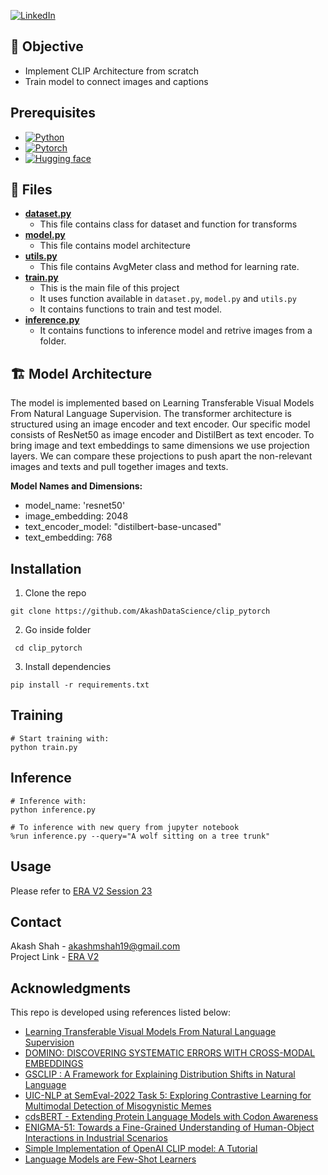 [![LinkedIn][linkedin-shield]][linkedin-url]

## :jigsaw: Objective

- Implement CLIP Architecture from scratch
- Train model to connect images and captions

## Prerequisites
* [![Python][Python.py]][python-url]
* [![Pytorch][PyTorch.tensor]][torch-url]
* [![Hugging face][HuggingFace.transformers]][huggingface-url]

## :open_file_folder: Files
- [**dataset.py**](dataset.py)
    - This file contains class for dataset and function for transforms
- [**model.py**](model.py)
    - This file contains model architecture
- [**utils.py**](utils.py)
    - This file contains AvgMeter class and method for learning rate.
- [**train.py**](train.py)
    - This is the main file of this project
    - It uses function available in `dataset.py`, `model.py` and `utils.py`
    - It contains functions to train and test model.
- [**inference.py**](inference.py)
    - It contains functions to inference model and retrive images from a folder.

## :building_construction: Model Architecture
The model is implemented based on Learning Transferable Visual Models From Natural Language
Supervision. The transformer architecture is structured using an image encoder and text encoder.
Our specific model consists of ResNet50 as image encoder and DistilBert as text encoder. To bring 
image and text embeddings to same dimensions we use projection layers. We can compare these
projections to push apart the non-relevant images and texts and pull together images and texts.

**Model Names and Dimensions:**

- model_name: 'resnet50'
- image_embedding: 2048
- text_encoder_model: "distilbert-base-uncased"
- text_embedding: 768


## Installation

1. Clone the repo
```
git clone https://github.com/AkashDataScience/clip_pytorch
```
2. Go inside folder
```
 cd clip_pytorch
```
3. Install dependencies
```
pip install -r requirements.txt
```

## Training

```
# Start training with:
python train.py

```

## Inference

```
# Inference with:
python inference.py

# To inference with new query from jupyter notebook
%run inference.py --query="A wolf sitting on a tree trunk"

```

## Usage 
Please refer to [ERA V2 Session 23](https://github.com/AkashDataScience/ERA-V2/tree/master/Week-23)

## Contact

Akash Shah - akashmshah19@gmail.com  
Project Link - [ERA V2](https://github.com/AkashDataScience/ERA-V2/tree/master)

## Acknowledgments
This repo is developed using references listed below:
* [Learning Transferable Visual Models From Natural Language Supervision](https://arxiv.org/pdf/2103.00020)
* [DOMINO: DISCOVERING SYSTEMATIC ERRORS WITH CROSS-MODAL EMBEDDINGS](https://arxiv.org/pdf/2203.14960)
* [GSCLIP : A Framework for Explaining Distribution Shifts in Natural Language](https://arxiv.org/pdf/2206.15007)
* [UIC-NLP at SemEval-2022 Task 5: Exploring Contrastive Learning for Multimodal Detection of Misogynistic Memes](https://aclanthology.org/2022.semeval-1.109.pdf)
* [cdsBERT - Extending Protein Language Models with Codon Awareness](https://www.ncbi.nlm.nih.gov/pmc/articles/PMC10516008/)
* [ENIGMA-51: Towards a Fine-Grained Understanding of Human-Object Interactions in Industrial Scenarios](https://arxiv.org/pdf/2309.14809v2)
* [Simple Implementation of OpenAI CLIP model: A Tutorial](https://towardsdatascience.com/simple-implementation-of-openai-clip-model-a-tutorial-ace6ff01d9f2)
* [Language Models are Few-Shot Learners](https://arxiv.org/pdf/2005.14165)


[linkedin-shield]: https://img.shields.io/badge/-LinkedIn-black.svg?style=for-the-badge&logo=linkedin&colorB=555
[linkedin-url]: https://www.linkedin.com/in/akash-m-shah/
[Python.py]:https://img.shields.io/badge/python-3670A0?style=for-the-badge&logo=python&logoColor=ffdd54
[python-url]: https://www.python.org/
[PyTorch.tensor]: https://img.shields.io/badge/PyTorch-%23EE4C2C.svg?style=for-the-badge&logo=PyTorch&logoColor=white
[torch-url]: https://pytorch.org/
[HuggingFace.transformers]: https://img.shields.io/badge/%F0%9F%A4%97-Hugging%20Face-orange
[huggingface-url]: https://huggingface.co/